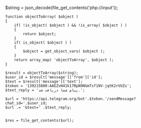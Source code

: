 $string = json_decode(file_get_contents('php://input'));
    
    function objectToArray( $object )
    {
        if( !is_object( $object ) && !is_array( $object ) )
        {
            return $object;
        }
        if( is_object( $object ) )
        {
            $object = get_object_vars( $object );
        }
        return array_map( 'objectToArray', $object );
    }
    
    $result = objectToArray($string);
    $user_id = $result['message']['from']['id'];
    $text = $result['message']['text'];
    $token = '139215800:AAEZvH41k17RpN9NGmTsf10V-jqtK2rVUZs';
    $text_reply = 'پیام شما دریافت شد.';
    
    $url = 'https://api.telegram.org/bot'.$token.'/sendMessage?chat_id='.$user_id;
    $url .= '&text=' .$text_reply;
    
    
    $res = file_get_contents($url);
